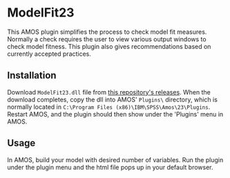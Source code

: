 ModelFit23
============================

This AMOS plugin simplifies the process to check model fit measures. Normally a check requires the user to view various output windows to check model fitness. This plugin also gives recommendations based on currently accepted practices.

Installation
------------
Download `ModelFit23.dll` file from [this repository's releases](https://github.com/john-lim/ModelFit23/releases/tag/v1.23.1). When the download completes, copy the dll into AMOS' `Plugins\` directory, which is normally located in 
`C:\Program Files (x86)\IBM\SPSS\Amos\23\Plugins`.
Restart AMOS, and the plugin should then show under the 'Plugins' menu in AMOS.

Usage
-----
In AMOS, build your model with desired number of variables. Run the plugin under the plugin menu and the html file pops up in your default browser.
